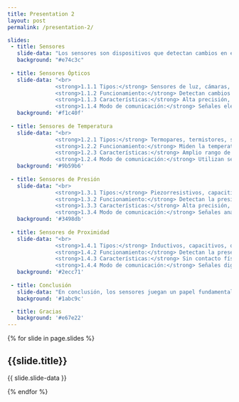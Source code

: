 ```yaml
---
title: Presentation 2
layout: post
permalink: /presentation-2/

slides:
 - title: Sensores
   slide-data: "Los sensores son dispositivos que detectan cambios en el entorno físico y generan una señal de respuesta que puede ser analógica o digital. Se utilizan en una amplia variedad de aplicaciones industriales, científicas y tecnológicas para medir diferentes variables como luz, temperatura, presión, proximidad, entre otras. <br> <br>"
   background: "#e74c3c"
     
 - title: Sensores Ópticos
   slide-data: "<br> 
               <strong>1.1.1 Tipos:</strong> Sensores de luz, cámaras, fotodiodos, fototransistores, infrarrojos <br> <br>
               <strong>1.1.2 Funcionamiento:</strong> Detectan cambios en la luz o utilizan la luz para medir propiedades físicas como la distancia, la presencia o la velocidad. <br> <br>
               <strong>1.1.3 Características:</strong> Alta precisión, sin contacto físico, rápidos, versátiles, aplicables en varias industrias. <br> <br>
               <strong>1.1.4 Modo de comunicación:</strong> Señales eléctricas o digitales que transportan la información captada. <br>"
   background: '#f1c40f'
   
 - title: Sensores de Temperatura
   slide-data: "<br> 
               <strong>1.2.1 Tipos:</strong> Termopares, termistores, sensores de resistencia (RTD), sensores infrarrojos. <br> <br>
               <strong>1.2.2 Funcionamiento:</strong> Miden la temperatura detectando cambios en la resistencia eléctrica, la emisión de radiación térmica, o la termoelectricidad. <br> <br>
               <strong>1.2.3 Características:</strong> Amplio rango de temperaturas, precisión variable según el tipo de sensor, adecuados para múltiples aplicaciones industriales y científicas. <br> <br>
               <strong>1.2.4 Modo de comunicación:</strong> Utilizan señales analógicas o digitales para transmitir lecturas. <br>"
   background: '#9b59b6'
   
 - title: Sensores de Presión
   slide-data: "<br> 
               <strong>1.3.1 Tipos:</strong> Piezorresistivos, capacitivos, piezoeléctricos, de resonancia. <br> <br>
               <strong>1.3.2 Funcionamiento:</strong> Detectan la presión física aplicada y la convierten en una señal eléctrica proporcional. <br> <br>
               <strong>1.3.3 Características:</strong> Alta precisión, disponibles para varios rangos de presión, resistentes y fiables para mediciones industriales. <br> <br>
               <strong>1.3.4 Modo de comunicación:</strong> Señales analógicas o digitales según el tipo de sensor y aplicación. <br>"
   background: '#3498db'
   
 - title: Sensores de Proximidad
   slide-data: "<br> 
               <strong>1.4.1 Tipos:</strong> Inductivos, capacitivos, ópticos, ultrasónicos. <br> <br>
               <strong>1.4.2 Funcionamiento:</strong> Detectan la presencia o cercanía de objetos sin contacto físico, utilizando diferentes principios como electromagnetismo o ultrasonido. <br> <br>
               <strong>1.4.3 Características:</strong> Sin contacto físico, resistentes, rápidos en la detección, duraderos en condiciones industriales. <br> <br>
               <strong>1.4.4 Modo de comunicación:</strong> Señales digitales, analógicas o inalámbricas según el sistema de uso. <br>"
   background: '#2ecc71'
   
 - title: Conclusión
   slide-data: "En conclusión, los sensores juegan un papel fundamental en la automatización y el control en la industria moderna. Su capacidad para medir con precisión y transmitir datos en tiempo real permite mejorar la eficiencia, seguridad y calidad en una amplia gama de procesos. El uso de sensores continuará expandiéndose con el avance de nuevas tecnologías. <br> <br>"
   background: '#1abc9c'

 - title: Gracias
   background: '#e67e22'
---
```


{% for slide in page.slides %}
                    
<section data-background="{% if slide.background %}{{slide.background}}{% else %}{{page.background}}{% endif %}"><h1>{{slide.title}}</h1>{{ slide.slide-data }}</section>
                    
{% endfor %}
